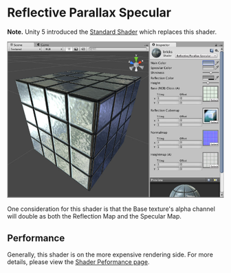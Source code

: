 Reflective Parallax Specular
============================

**Note.** Unity 5 introduced the [Standard Shader](shader-StandardShader) which replaces this shader.

![](../uploads/Shaders/Shader-ReflParallaxBumpSpec.jpg) 

One consideration for this shader is that the Base texture's alpha channel will double as both the Reflection Map and the Specular Map.

<!-- include shader-ReflectiveFamilyImport -->

<!-- include shader-ParallaxSubsetImport -->

<!-- include shader-SpecularSubsetImport -->

Performance
-----------


Generally, this shader is on the more expensive rendering side. For more details, please view the [Shader Peformance page](shader-Performance).
